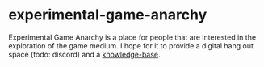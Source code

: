 # experimental-game-anarchy

Experimental Game Anarchy is a place for people that are interested in the exploration of the game medium. I hope for it to provide a digital hang out space (todo: discord) and a [knowledge-base](https://github.com/Rahil627/experimental-game-anarchy/wiki).
